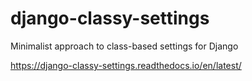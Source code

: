 django-classy-settings
======================

Minimalist approach to class-based settings for Django

https://django-classy-settings.readthedocs.io/en/latest/
